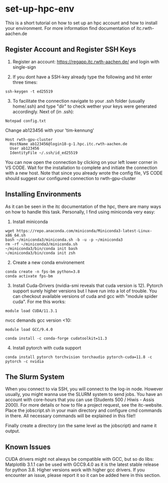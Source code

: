 # set-up-hpc-env
This is a short tutorial on how to set up an hpc account and how to install your environment. For more information find documentation of itc.rwth-aachen.de

## Register Account and Register SSH Keys
1.	Register an account: https://regapp.itc.rwth-aachen.de/ and login with single-sign

2.	If you dont have a SSH-key already type the following and hit enter three times:

```
ssh-keygen -t ed25519
```

3.	To facilitate the connection navigate to your .ssh folder (usually home/.ssh) and type "dir" to check wether your keys were generated accordingly. Next of (in .ssh):

```
Notepad config.txt
```

Change ab123456 with your 'tim-kennung'

```
Host rwth-gpu-cluster
  HostName ab123456@login18-g-1.hpc.itc.rwth-aachen.de
  User ab123456
  IdentityFile ~/.ssh/id_ed25519

```

You can now open the connection by clicking on your left lower corner in VS CODE. Wait for the installation to complete and initiate the connection with a new host. Note that since you already wrote the config file, VS CODE should suggest our configured connection to rwth-gpu-cluster

## Installing Environments

As it can be seen in the itc documentation of the hpc, there are many ways on how to handle this task. Personally, I find using miniconda very easy:

1. Install miniconda

```
wget https://repo.anaconda.com/miniconda/Miniconda3-latest-Linux-x86_64.sh
bash ~/miniconda3/miniconda.sh -b -u -p ~/miniconda3
rm -rf ~/miniconda3/miniconda.sh
~/miniconda3/bin/conda init bash
~/miniconda3/bin/conda init zsh
```

2. Create a new conda environement

```
conda create -n fps-bm python=3.8
conda activate fps-bm
```

3. Install Cuda-Drivers (nvidia-smi reveals that cuda version is 12).
Pytorch support surely higher versions but I have run into a lot of trouble.
You can checkout available versions of cuda and gcc with "module spider cuda".
For me this works:

```
module load CUDA/11.3.1
```

nvcc demands gcc version <10:

```
module load GCC/9.4.0
```

```
conda install -c conda-forge cudatoolkit=11.3
```

4. Install pytorch with cuda support

```
conda install pytorch torchvision torchaudio pytorch-cuda=11.8 -c pytorch -c nvidia
```

## The Slurm System

When you connect to via SSH, you will connect to the log-in node. However usually, you might wanna use the SLURM system to send jobs. You have an account with core-hours that you can use (Students 500 / Hiwis - Assis 2000). For more details or how to file a project request, see the itc-website.
Place the jobscript.sh in your main directory and configure cmd commands in there.
All necessary commands will be explained in this file!!

Finally create a directory (on the same level as the jobscript) and name it output.

## Known Issues
CUDA drivers might not always be compatible with GCC, but so do libs:
Matplotlib 3.1.1 can be used with GCC9.4.0 as it is the latest stable release for python 3.8. Higher versions work with higher gcc drivers. If you encounter an issue, please report it so it can be added here in this section.
